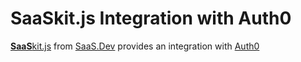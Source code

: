 
# **SaaS**kit.js Integration with Auth0

[**SaaS**kit.js](https://saaskit.js.org) from [SaaS.Dev](https://saas.dev) provides an integration with [Auth0](https://saaskit.js.org/integrations/auth0)
